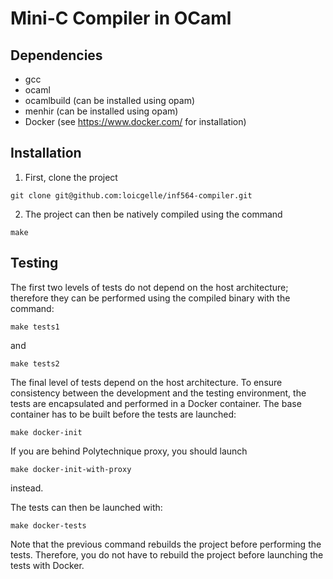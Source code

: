 # Mini-C Compiler in OCaml

## Dependencies

- gcc
- ocaml
- ocamlbuild (can be installed using opam)
- menhir (can be installed using opam)
- Docker (see https://www.docker.com/ for installation)

## Installation

1. First, clone the project
```
git clone git@github.com:loicgelle/inf564-compiler.git
```

2. The project can then be natively compiled using the command
```
make
```

## Testing

The first two levels of tests do not depend on the host architecture; therefore they can be performed using the compiled binary with the command:

```
make tests1
```

and

```
make tests2
```

The final level of tests depend on the host architecture. To ensure consistency between the development and the testing environment, the tests are encapsulated and performed in a Docker container. The base container has to be built before the tests are launched:

```
make docker-init
```

If you are behind Polytechnique proxy, you should launch
```
make docker-init-with-proxy
```

instead.

The tests can then be launched with:
```
make docker-tests
```

Note that the previous command rebuilds the project before performing the tests. Therefore, you do not have to rebuild the project before launching the tests with Docker.
